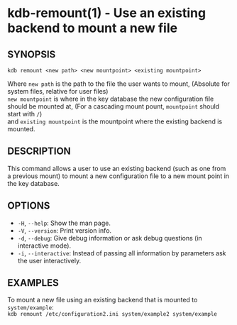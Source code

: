 kdb-remount(1) - Use an existing backend to mount a new file
============================================================

## SYNOPSIS

`kdb remount <new path> <new mountpoint> <existing mountpoint>`

Where `new path` is the path to the file the user wants to mount, (Absolute for system files, relative for user files)  
`new mountpoint` is where in the key database the new configuration file should be mounted at, (For a cascading mount pount, `mountpoint` should start with `/`)  
and `existing mountpoint` is the mountpoint where the existing backend is mounted.  

## DESCRIPTION

This command allows a user to use an existing backend (such as one from a previous mount) to mount a new configuration file to a new mount point in the key database.  

## OPTIONS

- `-H`, `--help`:
  Show the man page.
- `-V`, `--version`:
  Print version info.
- `-d`, `--debug`:
  Give debug information or ask debug questions (in interactive mode).
- `-i`, `--interactive`:
  Instead of passing all information by parameters
  ask the user interactively.

## EXAMPLES

To mount a new file using an existing backend that is mounted to `system/example`:  
	`kdb remount /etc/configuration2.ini system/example2 system/example`  

